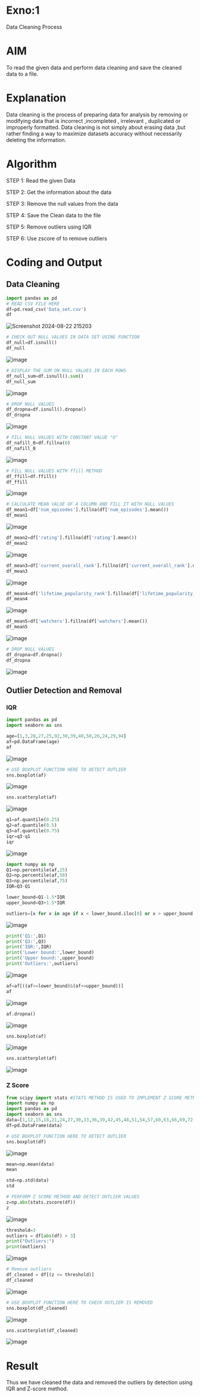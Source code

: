 # Exno:1
Data Cleaning Process

# AIM
To read the given data and perform data cleaning and save the cleaned data to a file.

# Explanation
Data cleaning is the process of preparing data for analysis by removing or modifying data that is incorrect ,incompleted , irrelevant , duplicated or improperly formatted. Data cleaning is not simply about erasing data ,but rather finding a way to maximize datasets accuracy without necessarily deleting the information.

# Algorithm
STEP 1: Read the given Data

STEP 2: Get the information about the data

STEP 3: Remove the null values from the data

STEP 4: Save the Clean data to the file

STEP 5: Remove outliers using IQR

STEP 6: Use zscore of to remove outliers

# Coding and Output
## Data Cleaning
```python
import pandas as pd
# READ CSV FILE HERE
df=pd.read_csv('Data_set.csv')
df
```
![Screenshot 2024-08-22 215203](https://github.com/user-attachments/assets/8cbe9116-c92c-4b01-9fb2-2cdb6d0f306b)

```python
# CHECK OUT NULL VALUES IN DATA SET USING FUNCTION
df_null=df.isnull()
df_null
```
![image](https://github.com/user-attachments/assets/b66be31e-e6a4-4fa4-ba8e-fe4a9b11c38e)


```python
# DISPLAY THE SUM ON NULL VALUES IN EACH ROWS
df_null_sum=df.isnull().sum()
df_null_sum
```
![image](https://github.com/user-attachments/assets/5f359e21-cf0d-4c49-8d75-857a0df0c7a6)

```python
# DROP NULL VALUES
df_dropna=df.isnull().dropna()
df_dropna
```
![image](https://github.com/user-attachments/assets/40780ff9-c331-44f1-8060-5ca362b3149c)

```python
# FILL NULL VALUES WITH CONSTANT VALUE "O"
df_nafill_0=df.fillna(0)
df_nafill_0
```
![image](https://github.com/user-attachments/assets/27126c1f-36cf-4dea-9c6f-76adb4fa8d3e)

```python
# FILL NULL VALUES WITH ffill METHOD
df_ffill=df.ffill()
df_ffill
```
![image](https://github.com/user-attachments/assets/aff4eb3c-21c3-4158-bf9f-541c3bd4101b)


```python
# CALCULATE MEAN VALUE OF A COLUMN AND FILL IT WITH NULL VALUES
df_mean1=df['num_episodes'].fillna(df['num_episodes'].mean())
df_mean1
```
![image](https://github.com/user-attachments/assets/ff5eae28-0aa7-47eb-b55b-2c9426f41556)

```python
df_mean2=df['rating'].fillna(df['rating'].mean())
df_mean2
```
![image](https://github.com/user-attachments/assets/b19225ab-bd0e-4364-b9a0-124408a16691)

```python
df_mean3=df['current_overall_rank'].fillna(df['current_overall_rank'].mean())
df_mean3
```
![image](https://github.com/user-attachments/assets/a43c7427-54f9-457f-97db-55288d3ce170)

```python
df_mean4=df['lifetime_popularity_rank'].fillna(df['lifetime_popularity_rank'].mean())
df_mean4
```
![image](https://github.com/user-attachments/assets/d53ce17c-7ee5-408f-8c5d-31f7759d22b7)

```python
df_mean5=df['watchers'].fillna(df['watchers'].mean())
df_mean5
```
![image](https://github.com/user-attachments/assets/1cd4cdba-c3bd-43bc-9f17-5e39473369cf)

```python
# DROP NULL VALUES
df_dropna=df.dropna()
df_dropna
```
![image](https://github.com/user-attachments/assets/419106ad-e27d-4791-9044-ddc7cf522cd6)

## Outlier Detection and Removal
### IQR
```python
import pandas as pd
import seaborn as sns

age=[1,3,28,27,25,92,30,39,40,50,26,24,29,94]
af=pd.DataFrame(age)
af
```
![image](https://github.com/user-attachments/assets/e9c67107-7ead-42cd-a17d-605a6d391720)

```python
# USE BOXPLOT FUNCTION HERE TO DETECT OUTLIER
sns.boxplot(af)
```
![image](https://github.com/user-attachments/assets/071df396-d3cc-4189-8c2d-fe30d39ff2d7)

```python
sns.scatterplot(af)
```
![image](https://github.com/user-attachments/assets/46d3ae5e-03ff-465e-81d4-b17012f18fe6)

```python
q1=af.quantile(0.25)
q2=af.quantile(0.5)
q3=af.quantile(0.75)
iqr=q3-q1
iqr
```
![image](https://github.com/user-attachments/assets/207ffd0a-1b68-4998-b854-52b1f0f5b6c1)

```python
import numpy as np
Q1=np.percentile(af,25)
Q2=np.percentile(af,50)
Q3=np.percentile(af,75)
IQR=Q3-Q1

lower_bound=Q1-1.5*IQR
upper_bound=Q3+1.5*IQR

outliers=[x for x in age if x < lower_bound.iloc[0] or x > upper_bound.iloc[0]]
```
![image](https://github.com/user-attachments/assets/a607fbe4-e862-4b7c-9d16-95fb1753aa83)

```python
print('Q1:',Q1)
print('Q3:',Q3)
print('IQR:',IQR)
print('Lower bound:',lower_bound)
print('Upper bound:',upper_bound)
print('Outliers:',outliers)
```
![image](https://github.com/user-attachments/assets/0a883253-1a5c-4345-8fe5-1b7444825271)

```python
af=af[((af>=lower_bound)&(af<=upper_bound))]
af
```
![image](https://github.com/user-attachments/assets/cb588902-ae6b-4a74-8efe-8dd11f5f2ebe)

```python
af.dropna()
```
![image](https://github.com/user-attachments/assets/d8d09821-fdac-4f85-9625-dbcd1f5fba52)

```python
sns.boxplot(af)
```
![image](https://github.com/user-attachments/assets/99cefbc3-b9cc-4457-9317-0cd9a840ef2f)

```python
sns.scatterplot(af)
```
![image](https://github.com/user-attachments/assets/4c48136a-1b22-41e4-bc74-b6a7dae985a0)
### Z Score
```python
from scipy import stats #STATS METHOD IS USED TO IMPLEMENT Z SCORE METHOD
import numpy as np
import pandas as pd
import seaborn as sns
data=[1,12,15,18,21,24,27,30,33,36,39,42,45,48,51,54,57,60,63,66,69,72,75,78,81,84,87,90,93,96,99,158]
df=pd.DataFrame(data)

# USE BOXPLOT FUNCTION HERE TO DETECT OUTLIER
sns.boxplot(df)
```
![image](https://github.com/user-attachments/assets/a47878f6-cd0a-4068-87d5-35c756d44d21)

```python
mean=np.mean(data)
mean

std=np.std(data)
std

# PERFORM Z SCORE METHOD AND DETECT OUTLIER VALUES
z=np.abs(stats.zscore(df))
z
```
![image](https://github.com/user-attachments/assets/e2eb086f-8450-4b38-ad62-f1cbcf32e088)

```python
threshold=3
outliers = df[abs(df) > 3]
print("Outliers:")
print(outliers)
```
![image](https://github.com/user-attachments/assets/32a06acd-3a7c-429f-9970-6fb6f6c77768)

```python
# Remove outliers
df_cleaned = df[(z <= threshold)]
df_cleaned
```
![image](https://github.com/user-attachments/assets/53d445b6-4a67-47c4-8ea8-65fc2970e027)

```python
# USE BOXPLOT FUNCTION HERE TO CHECK OUTLIER IS REMOVED
sns.boxplot(df_cleaned)
```
![image](https://github.com/user-attachments/assets/9e7360ee-dbfe-48fb-a27b-f98692c112eb)

```python
sns.scatterplot(df_cleaned)
```
![image](https://github.com/user-attachments/assets/aba75e49-cd64-4477-bdbd-9847916dbc2c)

# Result
Thus we have cleaned the data and removed the outliers by detection using IQR and Z-score method.
